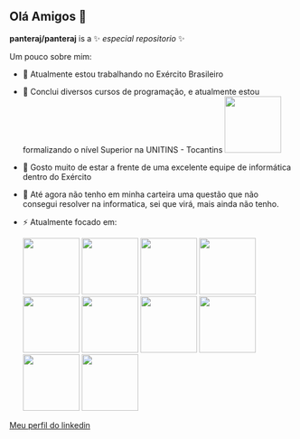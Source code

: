 ## Olá Amigos 👋


**panteraj/panteraj** is a ✨ _especial repositorio_ ✨

Um pouco sobre mim:

- 🔭 Atualmente estou trabalhando no Exército Brasileiro
- 🌱 Conclui diversos cursos de programação, e atualmente estou formalizando o nível Superior na UNITINS - Tocantins <img widith="100" height="100" src="https://www.unitins.br/nPortal/Content/v3/assets/simbolo.png" />
- 👯 Gosto muito de estar a frente de uma excelente equipe de informática dentro do Exército
- 🤔 Até agora não tenho em minha carteira uma questão que não consegui resolver na informatica, sei que virá, mais ainda não tenho. 
- ⚡ Atualmente focado em:

  <img widith="100" height="100" src="https://cdn.jsdelivr.net/gh/devicons/devicon@latest/icons/java/java-original-wordmark.svg" />
  <img widith="100" height="100" src="https://cdn.jsdelivr.net/gh/devicons/devicon@latest/icons/spring/spring-original-wordmark.svg" />
  <img widith="100" height="100" src="https://cdn.jsdelivr.net/gh/devicons/devicon@latest/icons/dotnetcore/dotnetcore-original.svg" />
  <img widith="100" height="100" src="https://cdn.jsdelivr.net/gh/devicons/devicon@latest/icons/csharp/csharp-original.svg" />        
  <img widith="100" height="100" src="https://cdn.jsdelivr.net/gh/devicons/devicon@latest/icons/android/android-original-wordmark.svg" />
  <img widith="100" height="100" src="https://cdn.jsdelivr.net/gh/devicons/devicon@latest/icons/firebase/firebase-original-wordmark.svg" />
  <img widith="100" height="100" src="https://cdn.jsdelivr.net/gh/devicons/devicon@latest/icons/mysql/mysql-original-wordmark.svg" />
  <img widith="100" height="100" src="https://cdn.jsdelivr.net/gh/devicons/devicon@latest/icons/postgresql/postgresql-original-wordmark.svg" />
  <img widith="100" height="100" src="https://cdn.jsdelivr.net/gh/devicons/devicon@latest/icons/linux/linux-original.svg" />
  <img widith="100" height="100" src="https://www.unitins.br/nPortal/Content/v3/assets/simbolo.png" />
  
          
          
          
          
  
          
   
[Meu perfil do linkedin](https://www.linkedin.com/in/arnaldo-araujo-jr)
